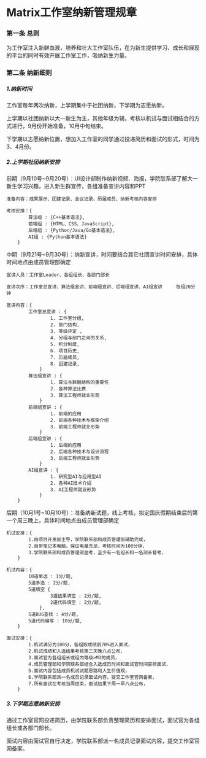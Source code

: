 # Matrix工作室纳新管理规章

### 第一条 总则

为工作室注入新鲜血液，培养和壮大工作室队伍，在为新生提供学习、成长和展现的平台的同时有效开展工作室工作，吸纳新生力量。

### 第二条 纳新细则

##### 1.纳新时间

工作室每年两次纳新，上学期集中于社团纳新，下学期为志愿纳新。

上学期以社团纳新以大一新生为主，其他年级为辅，考核以机试与面试相结合的方式进行，9月份开始准备，10月中旬结束。

下学期以志愿纳新位置，想加入工作室的同学通过投递简历和面试的形式，时间为3、4月份。

##### 2.上学期社团纳新安排

前期（9月10号~9月20号）：UI设计部制作纳新视频、海报，学院联系部了解大一新生学习兴趣，进入新生群宣传，各组准备宣讲内容和PPT

    准备内容：成果展示、团建记录、会议记录、历届成员、纳新考核内容安排

    考核安排：{
            算法组 : {C++基本语法},
            前端组 : {HTML、CSS、JavaScript},
            后端组 : {Python/Java/Go基本语法},
            AI组 : {Python基本语法}
        }

中期（9月21号~9月30号）：纳新宣讲，时间要结合其它社团宣讲时间安排，具体时间地点由成员管理部确定

    宣讲人员：工作室Leader、各组组长、各部门部长

    宣讲次序：工作室总宣讲、算法组宣讲、前端组宣讲、后端组宣讲、AI组宣讲     每组20分钟

    宣讲内容：{
            工作室总宣讲 : {
                    1. 工作室分组,
                    2. 部门结构,
                    3. 等级评定 ,
                    4. 分组与部门之间的关系,
                    5. 积分制度,
                    6. 项目历史,
                    7. 历届成员,
                    8. 团建记录,
                }
            算法组宣讲 : {
                    1. 算法与数据结构的重要性
                    2. 各种算法比赛
                    3. 算法工程师就业形势
                }
            前端组宣讲 : {
                    1. 前端的应用
                    2. 前端各种技术与框架介绍
                    3. 前端工程师就业形势
                }
            后端组宣讲 : {
                    1. 后端的应用
                    2. 后端各种技术与设计流程
                    3. 后端工程师就业形势
                }
            AI组宣讲 : {
                    1. 研究型AI与应用型AI
                    2. 各种AI技术介绍
                    3. AI工程师就业形势
                }
        }

后期（10月1号~10月10号）：准备纳新试题，线上考核，拟定国庆假期结束后的第一个周三晚上，具体时间地点由成员管理部确定

    机试安排：{
            1.由项目开发部主导，学院联系部和成员管理部辅助完成，
            2.自带笔记本电脑，保证电量充足，考核时间为100分钟，
            3.学院联系部和成员管理部监考，至少有一名组长和一名部长督考，
        }

    机试内容：{
            10道单选 : 1分/题,
            5道多选 : 2分/题,
            5道填空 {
                    3道结果填空 : 2分/题,
                    2道代码填空 : 2分/题,
                },
            5道BUG查找 : 4分/题,
            5道代码编写 : 10分/题,
        }

    面试安排：{
            1.机试满分为100分，各组取成绩前70%进入面试，
            2.机试成绩和入选结果考核第二天晚八点公布，
            3.面试官为各组组长或组内等级>M3的成员，
            4.成员管理部和学院联系部结合入选成员时间和面试官时间安排面试，
            5.面试内容包括成员机试试题思路和人生价值观，
            6.学院联系部派一名成员记录面试内容，提交工作室官网备案，
            7.所有面试在考核当周结束，面试结果下周一早八点公布，
        }

##### 3.下学期志愿纳新安排

通过工作室官网投递简历，由学院联系部负责整理简历和安排面试，面试官为各组组长或各部门部长。

面试内容由面试官自行决定，学院联系部派一名成员记录面试内容，提交工作室官网备案。
